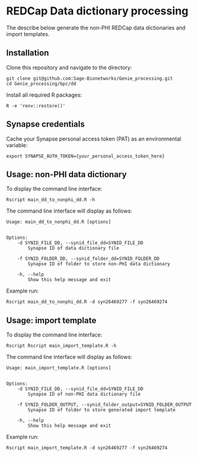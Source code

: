 # REDCap Data dictionary processing

The describe below generate the non-PHI REDCap data dictionaries and import templates.  

## Installation

Clone this repository and navigate to the directory:
```
git clone git@github.com:Sage-Bionetworks/Genie_processing.git
cd Genie_processing/bpc/dd
```

Install all required R packages:
```
R -e 'renv::restore()'
```

## Synapse credentials

Cache your Synapse personal access token (PAT) as an environmental variable:
```
export SYNAPSE_AUTH_TOKEN={your_personal_access_token_here}
```

## Usage: non-PHI data dictionary

To display the command line interface:
```
Rscript main_dd_to_nonphi_dd.R -h
```

The command line interface will display as follows:
```
Usage: main_dd_to_nonphi_dd.R [options]


Options:
	-d SYNID_FILE_DD, --synid_file_dd=SYNID_FILE_DD
		Synapse ID of data dictionary file

	-f SYNID_FOLDER_DD, --synid_folder_dd=SYNID_FOLDER_DD
		Synapse ID of folder to store non-PHI data dictionary

	-h, --help
		Show this help message and exit
```

Example run: 
```
Rscript main_dd_to_nonphi_dd.R -d syn26469277 -f syn26469274
```

## Usage: import template

To display the command line interface:
```
Rscript Rscript main_import_template.R -h
```

The command line interface will display as follows:
```
Usage: main_import_template.R [options]


Options:
	-d SYNID_FILE_DD, --synid_file_dd=SYNID_FILE_DD
		Synapse ID of non-PHI data dictionary file

	-f SYNID_FOLDER_OUTPUT, --synid_folder_output=SYNID_FOLDER_OUTPUT
		Synapse ID of folder to store generated import template

	-h, --help
		Show this help message and exit
```

Example run: 
```
Rscript main_import_template.R -d syn26469277 -f syn26469274
```
